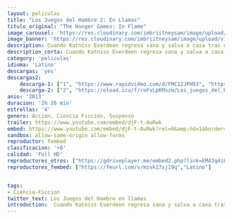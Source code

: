 ```yaml
---
layout: peliculas
title: "Los Juegos del Hambre 2: En Llamas"
titulo_original: "The Hunger Games: In Flame"
image_carousel: 'https://res.cloudinary.com/imbriitneysam/image/upload/v1547673387/juegoshambre-enllamas-poster-min.jpg'
image_banner: 'https://res.cloudinary.com/imbriitneysam/image/upload/v1547673392/enllamas-banner-min.jpg'
description: Cuando Katniss Everdeen regresa sana y salva a casa tras ganar la 74ª edición anual de los Juegos del Hambre, junto a su compañero tributo Peeta Mellark. Ganar significa tener que dejar atrás a su familia y amigos, para emprender una Gira de la Victoria por los diferentes distritos. Por el camino, Katniss se da cuenta de que está comenzando a gestarse una rebelión, pero el Capitolio sigue manteniéndolo todo perfectamente bajo control, mientras el presidente Snow prepara la 75ª edición anual de los Juegos del Hambre (El Vasallaje de los Veinticinco), una competición que podría cambiar Panem para siempre...
description_corta: Cuando Katniss Everdeen regresa sana y salva a casa tras ganar la 74ª edición anual de los Juegos del Hambre, junto a su compañero tributo Peeta Mellark. Ganar significa tener que dejar atrás a su familia y amigos, para emprender una Gira de la Victoria por los diferentes...
category: 'peliculas'
idioma: 'Latino'
descargas: 'yes'
descargas2:
    descarga-1: ["1", "https://www.rapidvideo.com/d/FMC12JPH93", "https://www.google.com/s2/favicons?domain=www.rapidvideo.com","RapidVideo","https://res.cloudinary.com/imbriitneysam/image/upload/v1541473684/mexico.png", "Latino", "Full HD"]
    descarga-2: ["2", "https://oload.icu/f/roFvLpKMszw/Los_juegos_del_hambre_En_llamas_-_The_Hunger_Games_Catching_Fire_%282013%29.MP4.mp4", "https://www.google.com/s2/favicons?domain=openload.co","OpenLoad","https://res.cloudinary.com/imbriitneysam/image/upload/v1541473684/mexico.png", "Latino", "Full HD"]
anio: '2013'
duracion: '2h 26 min'
estrellas: '4'
genero: Acción, Ciencia Ficción, Suspenso
trailer: https://www.youtube.com/embed/djF-t-AuRwk
embed: https://www.youtube.com/embed/djF-t-AuRwk?rel=0&amp;hd=1&border=0&wmode=opaque&enablejsapi=1&modestbranding=1&controls=1&showinfo=1
sandbox: allow-same-origin allow-forms
reproductor: fembed
clasificacion: '+8'
calidad: 'Full HD'
reproductores_otros: ["https://gdriveplayer.me/embed2.php?link=EM43q4iKzx9hH0HtAvuIzwMiaz8YrC1Ty%252FNVJZzxeWSX5SCsGpRwq%252Bfg%252BnIb%252BD3bZOAeR0Ghh7taImkDvzRPO6f%252FyK17WZQDRm1RAwpgDDjw2jjQqtzBlNYP%252F5rr%252BG%252F%252BXSA0SGft7fFTuJT9bYb6r%252FDsfapgnimngtS%252Fshc82rz9mqpYFN1qbGmybePM%252BhAKkXsTYqSCvP8vgSDkPJ9C%252Fd","Latino","https://www.zembed.to/public/dist/asteroid.html?id=1a701388626bab27ac7aa2bbdf32c819&title=The%20Hunger%20Games%202:%20Catching%20Fire","Latino","https://movcloud.net/embed/lj-3oKwQ4OPv","Latino"]
reproductores_fembed: ["https://feurl.com/v/mzvk17xj19q","Latino"]


tags:
- Ciencia-Ficcion
twitter_text: Los Juegos del Hambre en llamas
introduction:  Cuando Katniss Everdeen regresa sana y salva a casa tras ganar la 74ª edición anual de los Juegos del Hambre, junto a su compañero tributo Peeta Mellark. Ganar significa tener que dejar atrás a su familia y amigos, para emprender una Gira de la Victoria por los diferentes...
---
```












